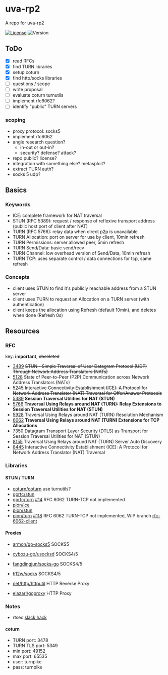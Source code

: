 # uva-rp2

A repo for uva-rp2

[![License](https://img.shields.io/github/license/seankhliao/uva-rp2.svg?style=flat-square)](LICENSE)
![Version](https://img.shields.io/github/v/tag/seankhliao/uva-rp2?sort=semver&style=flat-square)

## ToDo

- [x] read RFCs
- [x] find TURN libraries
- [x] setup coturn
- [x] find http/socks libraries
- [ ] questions / scope
- [ ] write proposal
- [ ] evaluate coturn turnutils
- [ ] implement rfc6062?
- [ ] identify "public" TURN servers

### scoping

- proxy protocol: socks5
- implement rfc6062
- angle research question?
  - in-out or out-in?
  - security? defense? attack?
- repo public? license?
- integration with something else? metasploit?
- extract TURN auth?
- socks 5 udp?

## Basics

### Keywords

- ICE: complete framework for NAT traversal
- STUN (RFC 5389): request / response of reflexive transport address (public host:port of client after NAT)
- TURN (RFC 5766): relay data when direct p2p is unavailable
- TURN Allocation: port on server for use by client, 10min refresh
- TURN Permissions: server allowed peer, 5min refresh
- TURN Send/Data: basic send/recv
- TURN Channel: low overhead version of Send/Data, 10min refresh
- TURN TCP: uses separate control / data connections for tcp, same refresh

### Concepts

- client uses STUN to find it's publicly reachable address from a STUN server
- client uses TURN to request an Allocation on a TURN server (with authentication)
- client keeps the allocation using Refresh (default 10min), and deletes when done (Refresh 0s)

## Resources

### RFC

key: **important**, ~~obseleted~~

- [3489](https://tools.ietf.org/html/rfc3489) ~~STUN - Simple Traversal of User Datagram Protocol (UDP) Through Network Address Translators (NATs)~~
- [5128](https://tools.ietf.org/html/rfc5128) State of Peer-to-Peer (P2P) Communication across Network Address Translators (NATs)
- [5245](https://tools.ietf.org/html/rfc5245) ~~Interactive Connectivity Establishment (ICE): A Protocol for Network Address Translator (NAT) Traversal for Offer/Answer Protocols~~
- [5389](https://tools.ietf.org/html/rfc5389) **Session Traversal Utilities for NAT (STUN)**
- [5766](https://tools.ietf.org/html/rfc5766) **Traversal Using Relays around NAT (TURN): Relay Extensions to Session Traversal Utilities for NAT (STUN)**
- [5928](https://tools.ietf.org/html/rfc5928) Traversal Using Relays around NAT (TURN) Resolution Mechanism
- [6062](https://tools.ietf.org/html/rfc6062) **Traversal Using Relays around NAT (TURN) Extensions for TCP Allocations**
- [7350](https://tools.ietf.org/html/rfc7350) Datagram Transport Layer Security (DTLS) as Transport for Session Traversal Utilities for NAT (STUN)
- [8155](https://tools.ietf.org/html/rfc8155) Traversal Using Relays around NAT (TURN) Server Auto Discovery
- [8445](https://tools.ietf.org/html/rfc8445) Interactive Connectivity Establishment (ICE): A Protocol for Network Address Translator (NAT) Traversal

### Libraries

#### STUN / TURN

- [coturn/coturn](https://github.com/coturn/coturn) use turnutils?
- [gortc/stun](https://github.com/gortc/stun)
- [gortc/turn](https://github.com/gortc/turn) [#14](https://github.com/gortc/turn/issues/14) RFC 6062 TURN-TCP not implemented
- [pion/ice](https://github.com/pion/ice)
- [pion/stun](https://github.com/pion/stun)
- [pion/turn](https://github.com/pion/turn) [#118](https://github.com/pion/turn/issues/118) RFC 6062 TURN-TCP not implemented, WIP branch [rfc-6062-client](https://github.com/pion/turn/tree/rfc-6062-client)

#### Proxies

- [armon/go-socks5](https://github.com/armon/go-socks5) SOCKS5
- [cybozu-go/usocksd](https://github.com/cybozu-go/usocksd) SOCKS4/5
- [fangdingjun/socks-go](https://github.com/fangdingjun/socks-go) SOCKS4/5
- [h12w/socks](https://github.com/h12w/socks) SOCKS4/5

- [net/http/httputil](https://golang.org/pkg/net/http/httputil) HTTP Reverse Proxy
- [elazarl/goproxy](https://github.com/elazarl/goproxy) HTTP Proxy

### Notes

- rtsec [slack hack](https://www.rtcsec.com/2020/04/01-slack-webrtc-turn-compromise/)

#### coturn

- TURN port: 3478
- TURN TLS port: 5349
- min port: 49152
- max port: 65535
- user: turnpike
- pass: turnpike
